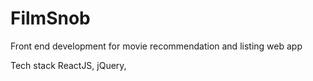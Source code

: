 # FilmSnob
Front end development for movie recommendation and listing web app 


Tech stack 
ReactJS, jQuery, 
